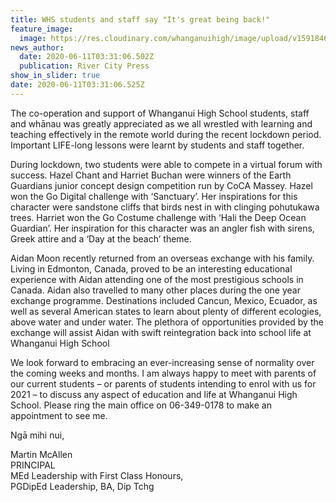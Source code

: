 ```yaml
---
title: WHS students and staff say "It's great being back!"
feature_image:
  image: https://res.cloudinary.com/whanganuihigh/image/upload/v1591846399/News/montage_1.jpg
news_author:
  date: 2020-06-11T03:31:06.502Z
  publication: River City Press
show_in_slider: true
date: 2020-06-11T03:31:06.525Z
---
```

The co-operation and support of Whanganui High School students, staff and whānau was greatly appreciated as we all wrestled with learning and teaching effectively in the remote world during the recent lockdown period. Important LIFE-long lessons were learnt by students and staff together.

During lockdown, two students were able to compete in a virtual forum with success. Hazel Chant and Harriet Buchan were winners of the Earth Guardians junior concept design competition run by CoCA Massey. Hazel won the Go Digital challenge with ‘Sanctuary’. Her inspirations for this character were sandstone cliffs that birds nest in with clinging pohutukawa trees. Harriet won the Go Costume challenge with ‘Hali the Deep Ocean Guardian’. Her inspiration for this character was an angler fish with sirens, Greek attire and a ‘Day at the beach’ theme.

Aidan Moon recently returned from an overseas exchange with his family. Living in Edmonton, Canada, proved to be an interesting educational experience with Aidan attending one of the most prestigious schools in Canada. Aidan also travelled to many other places during the one year exchange programme. Destinations included Cancun, Mexico, Ecuador, as well as several American states to learn about plenty of different ecologies, above water and under water. The plethora of opportunities provided by the exchange will assist Aidan with swift reintegration back into school life at Whanganui High School

We look forward to embracing an ever-increasing sense of normality over the coming weeks and months. I am always happy to meet with parents of our current students – or parents of students intending to enrol with us for 2021 – to discuss any aspect of education and life at Whanganui High School. Please ring the main office on 06-349-0178 to make an appointment to see me.

Ngā mihi nui,

Martin McAllen  
PRINCIPAL  
MEd Leadership with First Class Honours,  
PGDipEd Leadership, BA, Dip Tchg
